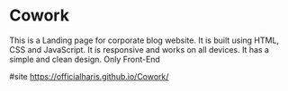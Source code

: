 # Cowork
This is a Landing page for corporate blog website.
It is built using HTML, CSS and JavaScript.
It is responsive and works on all devices.
It has a simple and clean design.
Only Front-End 

#site
https://officialharis.github.io/Cowork/
